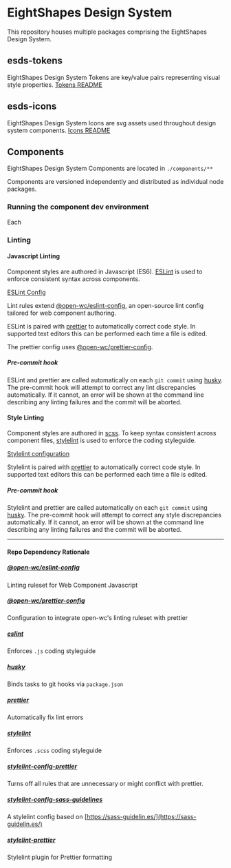 # EightShapes Design System

This repository houses multiple packages comprising the EightShapes Design System.

## esds-tokens
EightShapes Design System Tokens are key/value pairs representing visual style properties. [Tokens README](./esds-tokens/README.md)

## esds-icons
EightShapes Design System Icons are svg assets used throughout design system components. [Icons README](./esds-icons/README.md)

## Components
EightShapes Design System Components are located in `./components/**`

Components are versioned independently and distributed as individual node packages.

### Running the component dev environment
Each 


### Linting

#### Javascript Linting
Component styles are authored in 	Javascript (ES6). [ESLint](https://eslint.org) is used to enforce consistent syntax across components.

[ESLint Config](./package.json#L32)

Lint rules extend [@open-wc/eslint-config](https://github.com/open-wc/open-wc/blob/master/packages/eslint-config/index.js), an open-source lint config tailored for web component authoring.

ESLint is paired with [prettier](https://prettier.io) to automatically correct code style. In supported text editors this can be performed each time a file is edited.

The prettier config uses [@open-wc/prettier-config](https://github.com/open-wc/open-wc/blob/master/packages/prettier-config/prettier.config.js).

##### Pre-commit hook
ESLint and prettier are called automatically on each `git commit` using [husky](https://github.com/typicode/husky#readme). The pre-commit hook will attempt to correct any lint discrepancies automatically. If it cannot, an error will be shown at the command line describing any linting failures and the commit will be aborted.

#### Style Linting
Component styles are authored in 	[scss](https://sass-lang.com). To keep syntax consistent across component files, [stylelint](https://stylelint.io) is used to enforce the coding styleguide.

[Stylelint configuration](./.stylelintrc.json)

Stylelint is paired with [prettier](https://prettier.io) to automatically correct code style. In supported text editors this can be performed each time a file is edited.

##### Pre-commit hook
Stylelint and prettier are called automatically on each `git commit` using [husky](https://github.com/typicode/husky#readme). The pre-commit hook will attempt to correct any style discrepancies automatically. If it cannot, an error will be shown at the command line describing any linting failures and the commit will be aborted.

---
#### Repo Dependency Rationale
##### [@open-wc/eslint-config](https://github.com/open-wc/open-wc/blob/master/packages/eslint-config/index.js)
Linting ruleset for Web Component Javascript

##### [@open-wc/prettier-config](https://github.com/open-wc/open-wc/blob/master/packages/prettier-config/prettier.config.js)
Configuration to integrate open-wc's linting ruleset with prettier

##### [eslint](https://eslint.org)
Enforces `.js` coding styleguide

##### [husky](https://github.com/typicode/husky#readme)
Binds tasks to git hooks via `package.json`

##### [prettier](https://prettier.io)
Automatically fix lint errors

##### [stylelint](https://stylelint.io)
Enforces `.scss` coding styleguide

##### [stylelint-config-prettier](https://github.com/prettier/stylelint-config-prettier)
Turns off all rules that are unnecessary or might conflict with prettier.

##### [stylelint-config-sass-guidelines](https://github.com/bjankord/stylelint-config-sass-guidelines)
A stylelint config based on [https://sass-guidelin.es/](https://sass-guidelin.es/)

##### [stylelint-prettier](https://github.com/prettier/stylelint-prettier)
Stylelint plugin for Prettier formatting
